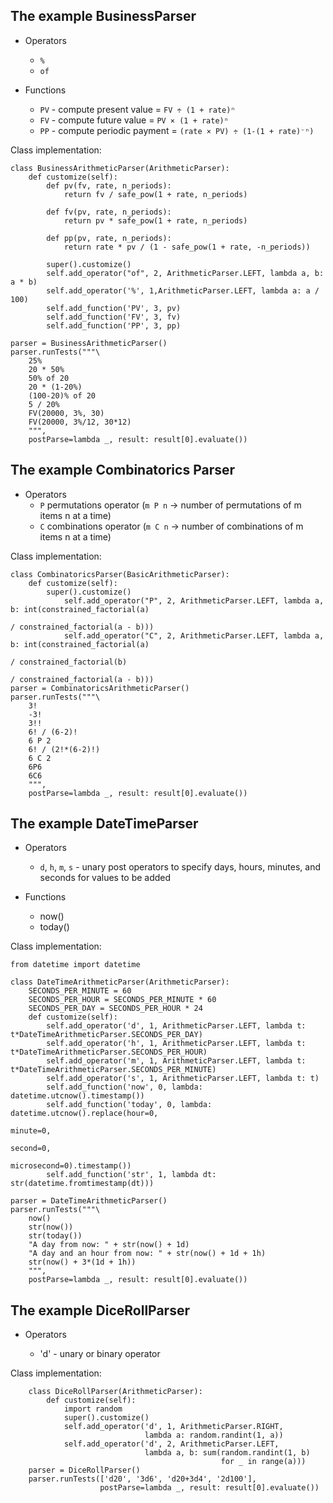 ## The example BusinessParser

- Operators
  - `%`
  - `of`

- Functions
  - `PV` - compute present value = `FV ÷ (1 + rate)ⁿ`
  - `FV` - compute future value = `PV × (1 + rate)ⁿ`
  - `PP` - compute periodic payment = `(rate × PV) ÷ (1-(1 + rate)⁻ⁿ)`

Class implementation:

    class BusinessArithmeticParser(ArithmeticParser):
        def customize(self):
            def pv(fv, rate, n_periods):
                return fv / safe_pow(1 + rate, n_periods)
    
            def fv(pv, rate, n_periods):
                return pv * safe_pow(1 + rate, n_periods)
    
            def pp(pv, rate, n_periods):
                return rate * pv / (1 - safe_pow(1 + rate, -n_periods))

            super().customize()
            self.add_operator("of", 2, ArithmeticParser.LEFT, lambda a, b: a * b)
            self.add_operator('%', 1,ArithmeticParser.LEFT, lambda a: a / 100)
            self.add_function('PV', 3, pv)
            self.add_function('FV', 3, fv)
            self.add_function('PP', 3, pp)

    parser = BusinessArithmeticParser()
    parser.runTests("""\
        25%
        20 * 50%
        50% of 20
        20 * (1-20%)
        (100-20)% of 20
        5 / 20%
        FV(20000, 3%, 30)
        FV(20000, 3%/12, 30*12)
        """,
        postParse=lambda _, result: result[0].evaluate())
    

## The example Combinatorics Parser

- Operators
  - `P` permutations operator (`m P n` -> number of permutations of m items n at a time)
  - `C` combinations operator (`m C n` -> number of combinations of m items n at a time)

Class implementation:

    class CombinatoricsParser(BasicArithmeticParser):
        def customize(self):
            super().customize()
                self.add_operator("P", 2, ArithmeticParser.LEFT, lambda a, b: int(constrained_factorial(a)
                                                                                  / constrained_factorial(a - b)))
                self.add_operator("C", 2, ArithmeticParser.LEFT, lambda a, b: int(constrained_factorial(a)
                                                                                  / constrained_factorial(b)
                                                                                  / constrained_factorial(a - b)))
    parser = CombinatoricsArithmeticParser()
    parser.runTests("""\
        3!
        -3!
        3!!
        6! / (6-2)!
        6 P 2
        6! / (2!*(6-2)!)
        6 C 2
        6P6
        6C6
        """,
        postParse=lambda _, result: result[0].evaluate())

## The example DateTimeParser

- Operators

  - `d`, `h`, `m`, `s` - unary post operators to specify days, hours, minutes, and seconds
    for values to be added

- Functions

  - now()
  - today()
  

Class implementation:

    from datetime import datetime

    class DateTimeArithmeticParser(ArithmeticParser):
        SECONDS_PER_MINUTE = 60
        SECONDS_PER_HOUR = SECONDS_PER_MINUTE * 60
        SECONDS_PER_DAY = SECONDS_PER_HOUR * 24
        def customize(self):
            self.add_operator('d', 1, ArithmeticParser.LEFT, lambda t: t*DateTimeArithmeticParser.SECONDS_PER_DAY)
            self.add_operator('h', 1, ArithmeticParser.LEFT, lambda t: t*DateTimeArithmeticParser.SECONDS_PER_HOUR)
            self.add_operator('m', 1, ArithmeticParser.LEFT, lambda t: t*DateTimeArithmeticParser.SECONDS_PER_MINUTE)
            self.add_operator('s', 1, ArithmeticParser.LEFT, lambda t: t)
            self.add_function('now', 0, lambda: datetime.utcnow().timestamp())
            self.add_function('today', 0, lambda: datetime.utcnow().replace(hour=0,
                                                                            minute=0,
                                                                            second=0,
                                                                            microsecond=0).timestamp())
            self.add_function('str', 1, lambda dt: str(datetime.fromtimestamp(dt)))

    parser = DateTimeArithmeticParser()
    parser.runTests("""\
        now()
        str(now())
        str(today())
        "A day from now: " + str(now() + 1d)
        "A day and an hour from now: " + str(now() + 1d + 1h)
        str(now() + 3*(1d + 1h))
        """,
        postParse=lambda _, result: result[0].evaluate())
    

## The example DiceRollParser

- Operators

  - 'd' - unary or binary operator

Class implementation:

        class DiceRollParser(ArithmeticParser):
            def customize(self):
                import random
                super().customize()
                self.add_operator('d', 1, ArithmeticParser.RIGHT,
                                  lambda a: random.randint(1, a))
                self.add_operator('d', 2, ArithmeticParser.LEFT,
                                  lambda a, b: sum(random.randint(1, b)
                                                   for _ in range(a)))
        parser = DiceRollParser()
        parser.runTests(['d20', '3d6', 'd20+3d4', '2d100'],
                        postParse=lambda _, result: result[0].evaluate())
